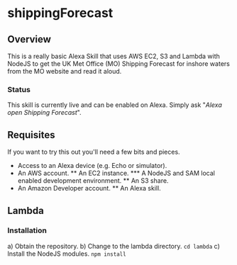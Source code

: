 # shippingForecast

## Overview
This is a really basic Alexa Skill that uses AWS EC2, S3 and Lambda with NodeJS to get the UK Met Office (MO) Shipping Forecast for inshore waters from the MO website and read it aloud.

### Status
This skill is currently live and can be enabled on Alexa. Simply ask "*Alexa open Shipping Forecast*".

## Requisites
If you want to try this out you'll need a few bits and pieces.
* Access to an Alexa device (e.g. Echo or simulator).
* An AWS account.
** An EC2 instance.
*** A NodeJS and SAM local enabled development environment.
** An S3 share.
* An Amazon Developer account.
** An Alexa skill.

## Lambda
### Installation
a) Obtain the repository.
b) Change to the lambda directory.
`cd lambda`
c) Install the NodeJS modules.
`npm install`
